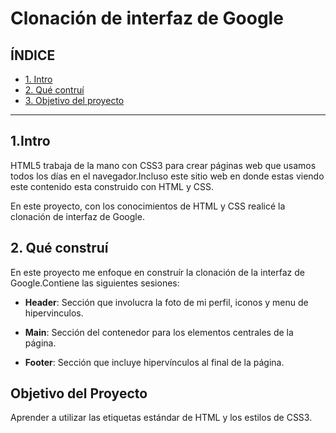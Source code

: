 # Clonación de interfaz de Google

## ÍNDICE 

* [1. Intro](https://github.com/Dianapao-garcia/Clondegoogle.1/blob/main/README.md#1intro)
* [2. Qué contruí](https://github.com/Dianapao-garcia/Clondegoogle.1/blob/main/README.md#2-qu%C3%A9-constru%C3%AD)
* [3. Objetivo del proyecto](#)

****

## 1.Intro
HTML5 trabaja de la mano con CSS3 para crear páginas web que usamos todos los días en el navegador.Incluso este sitio web en donde estas viendo este contenido esta construido con HTML y CSS.

En este proyecto, con los conocimientos de HTML y CSS realicé la clonación de interfaz de Google.

## 2. Qué construí
En este proyecto me enfoque en construír la clonación de la interfaz de Google.Contiene las siguientes sesiones:

* **Header**: Sección que involucra la foto de mi perfil, iconos y menu de hipervinculos.

* **Main**: Sección del contenedor para los elementos centrales de la página.

* **Footer**: Sección que incluye hipervínculos al final de la página.

## Objetivo del Proyecto
Aprender a utilizar las etiquetas estándar de HTML y los estilos de CSS3.


